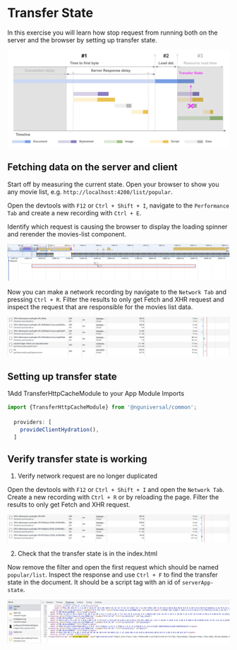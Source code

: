 # Transfer State

In this exercise you will learn how stop request from running both on the server and the browser by setting up transfer state.

![transfer-state-improvement-ilustration.png](images/transfer-state-improvement-ilustration.png)

## Fetching data on the server and client

Start off by measuring the current state. Open your browser to show you any movie list, e.g. `http://localhost:4200/list/popular`.

Open the devtools with `F12` or `Ctrl + Shift + I`, navigate to the `Performance Tab` and create a new recording with `Ctrl + E`.

Identify which request is causing the browser to display the loading spinner and rerender the movies-list component.

![transfer-state-duplicate-request.png](images/transfer-state-duplicate-request.png)

Now you can make a network recording by navigate to the `Network Tab` and pressing `Ctrl + R`.
Filter the results to only get Fetch and XHR request and inspect the request that are responsible for the movies list data.

![transfer-state-network-duplication.png](images/transfer-state-network-duplication.png)

## Setting up transfer state

1Add TransferHttpCacheModule to your App Module Imports

```js
import {TransferHttpCacheModule} from '@nguniversal/common';

  providers: [
    provideClientHydration(),
  ]
```

## Verify transfer state is working

1. Verify network request are no longer duplicated

Open the devtools with `F12` or `Ctrl + Shift + I` and open the `Network Tab`.
Create a new recording with `Ctrl + R` or by reloading the page.
Filter the results to only get Fetch and XHR request.

![transfer-state-no-duplicates.png](images%2Ftransfer-state-no-duplicates.png)

2. Check that the transfer state is in the index.html

Now remove the filter and open the first request which should be named `popular/list`.
Inspect the response and use `Ctrl + F` to find the transfer state in the document. It should be a script tag with an id of `serverApp-state`.

![transfer-state-document-script.png](images/transfer-state-document-script.png)

